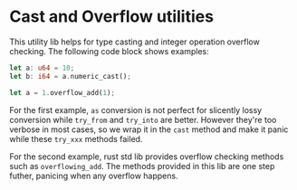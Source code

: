 # Cast and Overflow utilities

This utility lib helps for type casting and integer operation overflow checking. The following code block shows examples:

```rust
let a: u64 = 10;
let b: i64 = a.numeric_cast();
```

```rust
let a = 1.overflow_add(1);
```

For the first example, `as` conversion is not perfect for slicently lossy conversion while `try_from` and `try_into` are better. However they're too verbose in most cases, so we wrap it in the `cast` method and make it panic while these `try_xxx` methods failed.

For the second example, rust std lib provides overflow checking methods such as `overflowing_add`. The methods provided in this lib are one step futher, panicing when any overflow happens.
